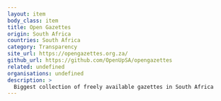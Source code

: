 ```yaml
---
layout: item
body_class: item
title: Open Gazettes
origin: South Africa
countries: South Africa
category: Transparency
site_url: https://opengazettes.org.za/
github_url: https://github.com/OpenUpSA/opengazettes
related: undefined
organisations: undefined
description: >
  Biggest collection of freely available gazettes in South Africa
---
```

